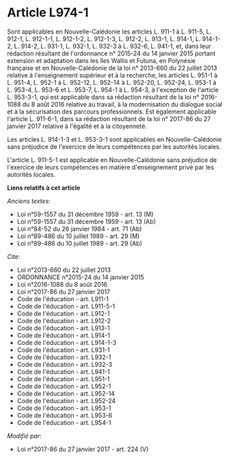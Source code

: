 # Article L974-1

Sont applicables en Nouvelle-Calédonie les articles L. 911-1 à L. 911-5, L. 912-1, L. 912-1-1, L. 912-1-2, L. 912-1-3, L.
912-2, L. 913-1, L. 914-1, L. 914-1-2, L. 914-2, L. 931-1, L. 932-1, L. 932-3 à L. 932-6, L. 941-1, et, dans leur rédaction
résultant de l'ordonnance n° 2015-24 du 14 janvier 2015 portant extension et adaptation dans les îles Wallis et Futuna, en
Polynésie française et en Nouvelle-Calédonie de la loi n° 2013-660 du 22 juillet 2013 relative à l'enseignement supérieur et
à la recherche, les articles L. 951-1 à L. 951-4, L. 952-1 à L. 952-12, L. 952-14 à L. 952-20, L. 952-24, L. 953-1 à L.
953-4, L. 953-6 et L. 953-7, L. 954-1 à L. 954-3, à l'exception de l'article L. 953-3-1, qui est applicable dans sa rédaction
résultant de la loi n° 2016-1088 du 8 août 2016 relative au travail, à la modernisation du dialogue social et à la
sécurisation des parcours professionnels. Est également applicable l'article L. 911-6-1, dans sa rédaction résultant de la
loi n° 2017-86 du 27 janvier 2017 relative à l'égalité et à la citoyenneté. 

Les articles L. 914-1-3 et L. 953-3-1 sont applicables en Nouvelle-Calédonie sans préjudice de l'exercice de leurs
compétences par les autorités locales. 

L'article L. 911-5-1 est applicable en Nouvelle-Calédonie sans préjudice de l'exercice de leurs compétences en matière
d'enseignement privé par les autorités locales.

**Liens relatifs à cet article**

_Anciens textes_:

  - Loi n°59-1557 du 31 décembre 1959 - art. 13 (M)
  - Loi n°59-1557 du 31 décembre 1959 - art. 13 (Ab)
  - Loi n°84-52 du 26 janvier 1984 - art. 71 (Ab)
  - Loi n°89-486 du 10 juillet 1989 - art. 29 (M)
  - Loi n°89-486 du 10 juillet 1989 - art. 29 (Ab)

_Cite_:

  - Loi n°2013-660 du 22 juillet 2013
  - ORDONNANCE n°2015-24 du 14 janvier 2015
  - Loi n°2016-1088 du 8 août 2016
  - Loi n°2017-86 du 27 janvier 2017
  - Code de l'éducation - art. L911-1
  - Code de l'éducation - art. L911-5-1
  - Code de l'éducation - art. L912-1
  - Code de l'éducation - art. L912-2
  - Code de l'éducation - art. L913-1
  - Code de l'éducation - art. L914-1
  - Code de l'éducation - art. L914-1-3
  - Code de l'éducation - art. L931-1
  - Code de l'éducation - art. L932-1
  - Code de l'éducation - art. L932-3
  - Code de l'éducation - art. L941-1
  - Code de l'éducation - art. L951-1
  - Code de l'éducation - art. L952-1
  - Code de l'éducation - art. L952-14
  - Code de l'éducation - art. L952-24
  - Code de l'éducation - art. L953-1
  - Code de l'éducation - art. L953-6
  - Code de l'éducation - art. L954-1

_Modifié par_:

  - Loi n°2017-86 du 27 janvier 2017 - art. 224 (V)
